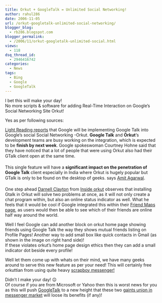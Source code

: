 ```yaml
---
title: Orkut + GoogleTalk = Unlimited Social Networking!
author: rahul286
date: 2006-11-05
url: /orkut-googletalk-unlimited-social-networking/
blogger_blog:
  - rb286.blogspot.com
blogger_permalink:
  - /2006/11/orkut-googletalk-unlimited-social.html
views:
  - 118
dsq_thread_id:
  - 2946416742
categories:
  - News
tags:
  - Bing
  - Google
  - GoogleTalk
---
```

<img class="wp-image-51302" src="http://cdn.devilsworkshop.org/files/2007/10/orkut-n-google-talk1_2.jpg" alt="" align="right" />I bet this will make your day!  
No more scripts & software for adding Real-Time Interaction on Google&#8217;s Social Networking Site Orkut!

Yes as per following sources:

<a href="http://lightreading.com/document.asp?doc_id=109716" onclick="_gaq.push(['_trackEvent', 'outbound-article', 'http://lightreading.com/document.asp?doc_id=109716', 'Light Reading reports']);" target="_blank">Light Reading reports</a> that Google will be implementing Google Talk into Google&#8217;s social Social Networking -Orkut. **Google Talk** and **Orkut**&#8216;s development teams are busy working on the integration, which is expected to be **finish by next week**. Google spokeswoman Courtney Hohne said that they have noticed that a lot of people that were using Orkut also had their GTalk client open at the same time.

This single feature will have a **significant impact on the penetration of Google Talk** client especially in India where Orkut is hugely popular but GTalk is only to be found on the desktop of geeks. says <a href="http://labnol.blogspot.com/2006/11/confirmed-google-talk-will-merge-with.html" onclick="_gaq.push(['_trackEvent', 'outbound-article', 'http://labnol.blogspot.com/2006/11/confirmed-google-talk-will-merge-with.html', 'Amit Agarwal']);" target="_blank">Amit Agarwal</a>.

One step ahead <a href="http://www.orkut.com/Profile.aspx?uid=17006535157871839974" onclick="_gaq.push(['_trackEvent', 'outbound-article', 'http://www.orkut.com/Profile.aspx?uid=17006535157871839974', 'Darnell Clayton']);" ><span class="post-author">Darnell Clayton</span></a> from <a href="http://www.insideorkut.com/" onclick="_gaq.push(['_trackEvent', 'outbound-article', 'http://www.insideorkut.com/', 'Inside orkut']);" >Inside orkut</a> observes that installing Gtalk in Orkut will solve two problems at once, as it will not only create a chat program within, but also an online status indicator as well. What he feels that it would be cool if Google integrated this within their <a href="http://www.insideorkut.com/2006/09/google-maps-inside-orkut-new-feature.html" onclick="_gaq.push(['_trackEvent', 'outbound-article', 'http://www.insideorkut.com/2006/09/google-maps-inside-orkut-new-feature.html', 'Friend Maps page']);" >Friend Maps page</a>, as users would then be able to see which of their friends are online half way around the world.

Well I feel Google can add another block on orkut home page showing friends using Google Talk the way they shows mutual friends listing on Profile Pages! Another way to add small box like quick contacts in Gmail (as shown in the image on right hand side)!  
If these violates orkut&#8217;s home page design ethics then they can add a small indicator dot beside every profile!

Well let them come up with whats on their mind, we have many geeks around to serve this new feature as per your need! This will certainly free orkuttian from using quite heavy <a href="http://devilsworkshop.org/2006/07/06/orkut-scarpboy-messenger-is-here/" target="_blank">scrapboy messenger</a><a href="http://devilsworkshop.org/2006/07/06/orkut-scarpboy-messenger-is-here/" target="_blank">!</a>

Didn&#8217;t I make your day! 😉  
Of course if you are from Microsoft or Yahoo then this is worst news for you as this will push <a href="http://www.google.com/talk/" onclick="_gaq.push(['_trackEvent', 'outbound-article', 'http://www.google.com/talk/', 'GoogleTalk']);" >GoogleTalk</a> to a new height that these two <a href="http://www.pcworld.com/article/id,126401-page,1/article.html" onclick="_gaq.push(['_trackEvent', 'outbound-article', 'http://www.pcworld.com/article/id,126401-page,1/article.html', 'gaints union in messenger market']);" >gaints union in messenger market</a> will loose its benefits (if any)!
